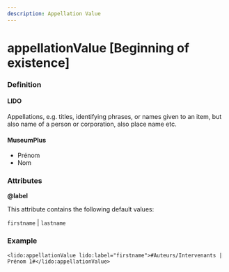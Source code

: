 ```yaml
---
description: Appellation Value
---
```


# appellationValue \[Beginning of existence\]

### Definition

#### LIDO

Appellations, e.g. titles, identifying phrases, or names given to an item, but also name of a person or corporation, also place name etc.

#### MuseumPlus

* Prénom
* Nom

### Attributes

**@label**

This attribute contains the following default values:

`firstname` \| `lastname`

### Example

```markup
<lido:appellationValue lido:label="firstname">#Auteurs/Intervenants | Prénom 1#</lido:appellationValue>
```


